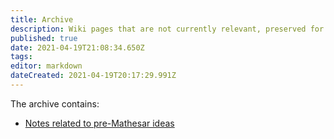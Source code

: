 ```yaml
---
title: Archive
description: Wiki pages that are not currently relevant, preserved for history.
published: true
date: 2021-04-19T21:08:34.650Z
tags: 
editor: markdown
dateCreated: 2021-04-19T20:17:29.991Z
---
```


The archive contains:
- [Notes related to pre-Mathesar ideas](pre-mathesar)

